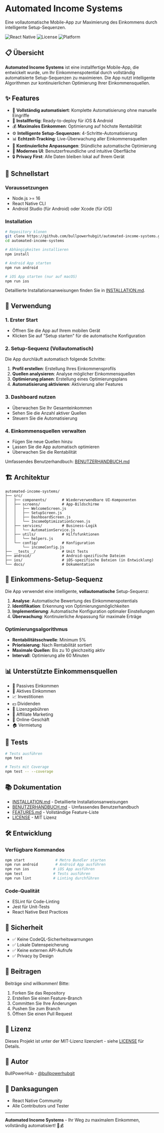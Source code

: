 # Automated Income Systems

Eine vollautomatische Mobile-App zur Maximierung des Einkommens durch intelligente Setup-Sequenzen.

![React Native](https://img.shields.io/badge/React%20Native-0.72-blue)
![License](https://img.shields.io/badge/license-MIT-green)
![Platform](https://img.shields.io/badge/platform-iOS%20%7C%20Android-lightgrey)

## 📋 Übersicht

**Automated Income Systems** ist eine installfertige Mobile-App, die entwickelt wurde, um Ihr Einkommenspotential durch vollständig automatisierte Setup-Sequenzen zu maximieren. Die App nutzt intelligente Algorithmen zur kontinuierlichen Optimierung Ihrer Einkommensquellen.

## ✨ Features

- 🚀 **Vollständig automatisiert**: Komplette Automatisierung ohne manuelle Eingriffe
- 📱 **Installfertig**: Ready-to-deploy für iOS & Android
- 💰 **Maximales Einkommen**: Optimierung auf höchste Rentabilität
- ⚙️ **Intelligente Setup-Sequenzen**: 4-Schritte-Automatisierung
- 📊 **Echtzeit-Tracking**: Live-Überwachung aller Einkommensquellen
- 🔄 **Kontinuierliche Anpassungen**: Stündliche automatische Optimierung
- 🎨 **Modernes UI**: Benutzerfreundliche und intuitive Oberfläche
- 🔒 **Privacy First**: Alle Daten bleiben lokal auf Ihrem Gerät

## 🚀 Schnellstart

### Voraussetzungen
- Node.js >= 16
- React Native CLI
- Android Studio (für Android) oder Xcode (für iOS)

### Installation

```bash
# Repository klonen
git clone https://github.com/bullpowerhubgit/automated-income-systems.git
cd automated-income-systems

# Abhängigkeiten installieren
npm install

# Android App starten
npm run android

# iOS App starten (nur auf macOS)
npm run ios
```

Detaillierte Installationsanweisungen finden Sie in [INSTALLATION.md](INSTALLATION.md).

## 📱 Verwendung

### 1. Erster Start
- Öffnen Sie die App auf Ihrem mobilen Gerät
- Klicken Sie auf "Setup starten" für die automatische Konfiguration

### 2. Setup-Sequenz (Vollautomatisch)
Die App durchläuft automatisch folgende Schritte:
1. **Profil erstellen**: Erstellung Ihres Einkommensprofils
2. **Quellen analysieren**: Analyse möglicher Einkommensquellen
3. **Optimierung planen**: Erstellung eines Optimierungsplans
4. **Automatisierung aktivieren**: Aktivierung aller Features

### 3. Dashboard nutzen
- Überwachen Sie Ihr Gesamteinkommen
- Sehen Sie die Anzahl aktiver Quellen
- Steuern Sie die Automatisierung

### 4. Einkommensquellen verwalten
- Fügen Sie neue Quellen hinzu
- Lassen Sie die App automatisch optimieren
- Überwachen Sie die Rentabilität

Umfassendes Benutzerhandbuch: [BENUTZERHANDBUCH.md](BENUTZERHANDBUCH.md)

## 🏗️ Architektur

```
automated-income-systems/
├── src/
│   ├── components/       # Wiederverwendbare UI-Komponenten
│   ├── screens/          # App-Bildschirme
│   │   ├── WelcomeScreen.js
│   │   ├── SetupScreen.js
│   │   ├── DashboardScreen.js
│   │   └── IncomeOptimizationScreen.js
│   ├── services/         # Business-Logik
│   │   └── AutomationService.js
│   ├── utils/            # Hilfsfunktionen
│   │   └── helpers.js
│   └── config/           # Konfiguration
│       └── incomeConfig.js
├── __tests__/            # Unit Tests
├── android/              # Android-spezifische Dateien
├── ios/                  # iOS-spezifische Dateien (in Entwicklung)
└── docs/                 # Dokumentation
```

## 🔧 Einkommens-Setup-Sequenz

Die App verwendet eine intelligente, **vollautomatische** Setup-Sequenz:

1. **Analyse**: Automatische Bewertung des Einkommenspotentials
2. **Identifikation**: Erkennung von Optimierungsmöglichkeiten
3. **Implementierung**: Automatische Konfiguration optimaler Einstellungen
4. **Überwachung**: Kontinuierliche Anpassung für maximale Erträge

### Optimierungsalgorithmus
- **Rentabilitätsschwelle**: Minimum 5%
- **Priorisierung**: Nach Rentabilität sortiert
- **Maximale Quellen**: Bis zu 10 gleichzeitig aktiv
- **Intervall**: Optimierung alle 60 Minuten

## 📊 Unterstützte Einkommensquellen

- 💼 Passives Einkommen
- 💪 Aktives Einkommen
- 📈 Investitionen
- 💵 Dividenden
- 📝 Lizenzgebühren
- 🔗 Affiliate Marketing
- 🛒 Online-Geschäft
- 🏠 Vermietung

## 🧪 Tests

```bash
# Tests ausführen
npm test

# Tests mit Coverage
npm test -- --coverage
```

## 📚 Dokumentation

- [INSTALLATION.md](INSTALLATION.md) - Detaillierte Installationsanweisungen
- [BENUTZERHANDBUCH.md](BENUTZERHANDBUCH.md) - Umfassendes Benutzerhandbuch
- [FEATURES.md](FEATURES.md) - Vollständige Feature-Liste
- [LICENSE](LICENSE) - MIT Lizenz

## 🛠️ Entwicklung

### Verfügbare Kommandos

```bash
npm start              # Metro Bundler starten
npm run android        # Android App ausführen
npm run ios           # iOS App ausführen
npm test              # Tests ausführen
npm run lint          # Linting durchführen
```

### Code-Qualität
- ESLint für Code-Linting
- Jest für Unit-Tests
- React Native Best Practices

## 🔐 Sicherheit

- ✅ Keine CodeQL-Sicherheitswarnungen
- ✅ Lokale Datenspeicherung
- ✅ Keine externen API-Aufrufe
- ✅ Privacy by Design

## 🤝 Beitragen

Beiträge sind willkommen! Bitte:
1. Forken Sie das Repository
2. Erstellen Sie einen Feature-Branch
3. Committen Sie Ihre Änderungen
4. Pushen Sie zum Branch
5. Öffnen Sie einen Pull Request

## 📄 Lizenz

Dieses Projekt ist unter der MIT-Lizenz lizenziert - siehe [LICENSE](LICENSE) für Details.

## 👥 Autor

BullPowerHub - [@bullpowerhubgit](https://github.com/bullpowerhubgit)

## 🙏 Danksagungen

- React Native Community
- Alle Contributors und Tester

---

**Automated Income Systems** - Ihr Weg zu maximalem Einkommen, vollständig automatisiert! 🚀💰
